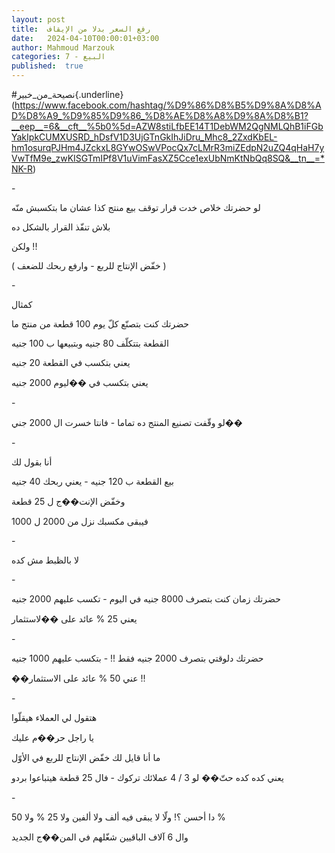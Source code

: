 ```yaml
---
layout: post
title:  رفع السعر بدلا من الإيقاف
date:   2024-04-10T00:00:01+03:00
author: Mahmoud Marzouk
categories: 7 - البيع
published:  true
---
```

\#نصيحة_من_خبير{.underline}(https://www.facebook.com/hashtag/%D9%86%D8%B5%D9%8A%D8%AD%D8%A9_%D9%85%D9%86_%D8%AE%D8%A8%D9%8A%D8%B1?__eep__=6&__cft__%5b0%5d=AZW8stiLfbEE14T1DebWM2QgNMLQhB1iFGbYakIpkCUMXUSRD_hDsfV1D3UjGTnGkIhJiDru_Mhc8_2ZxdKbEL-hm1osurqPJHm4JZckxL8GYwOSwVPocQx7cLMrR3miZEdpN2uZQ4qHaH7yVwTfM9e_zwKISGTmIPf8V1uVimFasXZ5Cce1exUbNmKtNbQq8SQ&__tn__=*NK-R)

\-

لو حضرتك خلاص خدت قرار توقف بيع منتج كذا عشان ما بتكسبش منّه

بلاش تنفّذ القرار بالشكل ده

ولكن !!

( خفّض الإنتاج للربع - وارفع ربحك للضعف )

\-

كمثال

حضرتك كنت بتصنّع كلّ يوم 100 قطعة من منتج ما

القطعة بتتكلّف 80 جنيه وبتبيعها ب 100 جنيه

يعني بتكسب في القطعة 20 جنيه

يعني بتكسب في ��ليوم 2000 جنيه

\-

لو وقّفت تصنيع المنتج ده تماما - فانتا خسرت ال 2000 جني��

\-

أنا بقول لك

بيع القطعة ب 120 جنيه - يعني ربحك 40 جنيه

وخفّض الإنت��ج ل 25 قطعة

فيبقى مكسبك نزل من 2000 ل 1000

\-

لا بالظبط مش كده

\-

حضرتك زمان كنت بتصرف 8000 جنيه في اليوم - تكسب عليهم 2000
جنيه

يعني 25 % عائد على ��لاستثمار

\-

حضرتك دلوقتي بتصرف 2000 جنيه فقط !! - بتكسب عليهم 1000 جنيه

��عني 50 % عائد على الاستثمار !!

\-

هتقول لي العملاء هيقلّوا

يا راجل حر��م عليك

ما أنا قايل لك خفّض الإنتاج للربع في الأوّل

يعني كده كده حتّ�� لو 3 / 4 عملائك تركوك - فال 25 قطعة هيتباعوا
بردو

\-

دا أحسن ؟! ولّا لا يبقى فيه ألف ولا ألفين ولا 25 % ولا 50 %

وال 6 آلاف الباقيين شغّلهم في المن��ج الجديد
